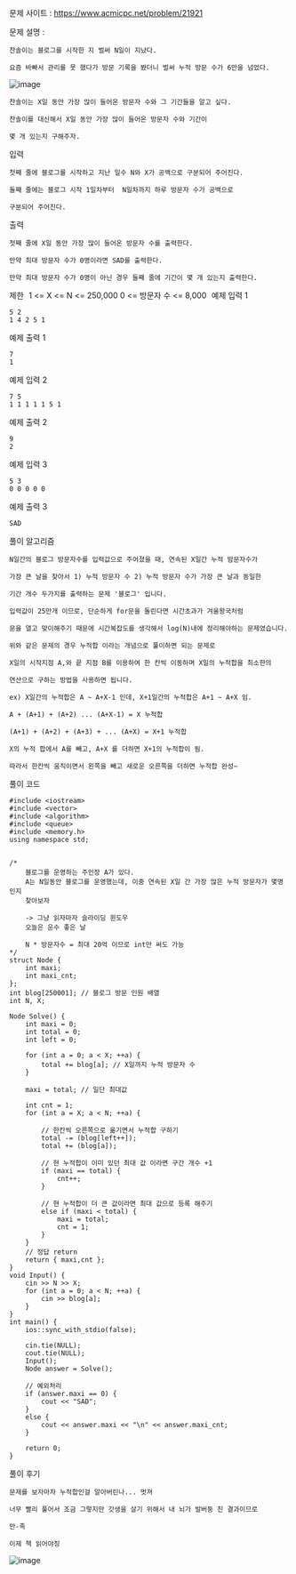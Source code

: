 문제 사이트 : https://www.acmicpc.net/problem/21921

문제 설명 :

    찬솔이는 블로그를 시작한 지 벌써 N일이 지났다.
    
    요즘 바빠서 관리를 못 했다가 방문 기록을 봤더니 벌써 누적 방문 수가 6만을 넘었다.

![image](https://github.com/user-attachments/assets/1156769e-4484-41a6-8e4b-7e77f2c05e7a)

    찬솔이는 X일 동안 가장 많이 들어온 방문자 수와 그 기간들을 알고 싶다.
    
    찬솔이를 대신해서 X일 동안 가장 많이 들어온 방문자 수와 기간이
    
    몇 개 있는지 구해주자.

입력

    첫째 줄에 블로그를 시작하고 지난 일수 N와 X가 공백으로 구분되어 주어진다.

    둘째 줄에는 블로그 시작 1일차부터  N일차까지 하루 방문자 수가 공백으로 
    
    구분되어 주어진다.

출력

    첫째 줄에 X일 동안 가장 많이 들어온 방문자 수를 출력한다.
    
    만약 최대 방문자 수가 0명이라면 SAD를 출력한다.
    
    만약 최대 방문자 수가 0명이 아닌 경우 둘째 줄에 기간이 몇 개 있는지 출력한다.

제한
 
    1 <= X <= N <= 250,000
    0 <= 방문자 수 <= 8,000
 
예제 입력 1 

    5 2
    1 4 2 5 1

예제 출력 1 

    7
    1

예제 입력 2 

    7 5
    1 1 1 1 1 5 1

예제 출력 2 

    9
    2

예제 입력 3 

    5 3
    0 0 0 0 0

예제 출력 3 
    
    SAD

풀이 알고리즘

    N일간의 블로그 방문자수를 입력값으로 주어졌을 때, 연속된 X일간 누적 밤문자수가

    가장 큰 날을 찾아서 1) 누적 방문자 수 2) 누적 방문자 수가 가장 큰 날과 동일한

    기간 개수 두가지를 출력하는 문제 '블로그' 입니다.

    입력값이 25만개 이므로, 단순하게 for문을 돌린다면 시간초과가 겨울왕국처럼

    문을 열고 맞이해주기 때문에 시간복잡도를 생각해서 log(N)내에 정리해야하는 문제였습니다.

    위와 같은 문제의 경우 누적합 이라는 개념으로 풀이하면 되는 문제로

    X일의 시작지점 A,와 끝 지점 B를 이용하여 한 칸씩 이동하며 X일의 누적합을 최소한의

    연산으로 구하는 방법을 사용하면 됩니다.

    ex) X일간의 누적합은 A ~ A+X-1 인데, X+1일간의 누적합은 A+1 ~ A+X 임.

    A + (A+1) + (A+2) ... (A+X-1) = X 누적합

    (A+1) + (A+2) + (A+3) + ... (A+X) = X+1 누적합

    X의 누적 합에서 A를 빼고, A+X 를 더하면 X+1의 누적합이 됨.

    따라서 한칸씩 움직이면서 왼쪽을 빼고 새로운 오른쪽을 더하면 누적합 완성~

풀이 코드

    #include <iostream>
    #include <vector>
    #include <algorithm>
    #include <queue>
    #include <memory.h>
    using namespace std;
    
    
    /*
        블로그를 운영하는 주인장 A가 있다.
        A는 N일동안 블로그를 운영했는데, 이중 연속된 X일 간 가장 많은 누적 방문자가 몇명인지
        찾아보자
    
        -> 그냥 읽자마자 슬라이딩 윈도우
        오늘은 운수 좋은 날
    
        N * 방문자수 = 최대 20억 이므로 int만 써도 가능
    */
    struct Node {
        int maxi;
        int maxi_cnt;
    };
    int blog[250001]; // 블로그 방문 인원 배열
    int N, X;
    
    Node Solve() {
        int maxi = 0;
        int total = 0;
        int left = 0;
    
        for (int a = 0; a < X; ++a) {
            total += blog[a]; // X일까지 누적 방문자 수 
        }
    
        maxi = total; // 일단 최대값
    
        int cnt = 1;
        for (int a = X; a < N; ++a) {
    
            // 한칸씩 오른쪽으로 옮기면서 누적합 구하기
            total -= (blog[left++]);
            total += (blog[a]);
    
            // 현 누적합이 이미 있던 최대 값 이라면 구간 개수 +1
            if (maxi == total) {
                cnt++;
            }
    
            // 현 누적합이 더 큰 값이라면 최대 값으로 등록 해주기
            else if (maxi < total) {
                maxi = total;
                cnt = 1;
            }
        }
        // 정답 return
        return { maxi,cnt };
    }
    void Input() {
        cin >> N >> X;
        for (int a = 0; a < N; ++a) {
            cin >> blog[a];
        }
    }
    int main() {
        ios::sync_with_stdio(false);
    
        cin.tie(NULL);
        cout.tie(NULL);
        Input();
        Node answer = Solve();
    
        // 예외처리
        if (answer.maxi == 0) {
            cout << "SAD";
        }
        else {
            cout << answer.maxi << "\n" << answer.maxi_cnt;
        }
    
        return 0;
    }

풀이 후기

    문제를 보자마자 누적합인걸 알아버린나... 멋져

    너무 빨리 풀어서 조금 그렇지만 갓생을 살기 위해서 내 뇌가 발버둥 친 결과이므로

    만-족

    이제 책 읽어야징
    
![image](https://github.com/user-attachments/assets/2c51470e-6ad8-4272-9d54-395d8d7f35d4)
